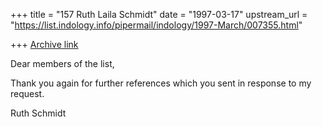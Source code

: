 +++
title = "157 Ruth Laila Schmidt"
date = "1997-03-17"
upstream_url = "https://list.indology.info/pipermail/indology/1997-March/007355.html"

+++
[Archive link](https://list.indology.info/pipermail/indology/1997-March/007355.html)

Dear members of the list,

Thank you again for further references which you sent in response to my
request.

Ruth Schmidt






